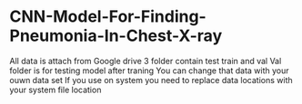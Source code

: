 # CNN-Model-For-Finding-Pneumonia-In-Chest-X-ray

All data is attach from Google drive
3 folder contain test train and val 
Val folder is for testing model after traning 
You can change that data with your ouwn data set 
If you use on system you need to replace data locations with your system file location

